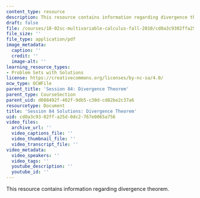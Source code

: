 ```yaml
---
content_type: resource
description: This resource contains information regarding divergence theorem.
draft: false
file: /courses/18-02sc-multivariable-calculus-fall-2010/cd0a3c9302ffa25d0dc2767e0065a756_MIT18_02SC_pb_84_comb.pdf
file_size: ''
file_type: application/pdf
image_metadata:
  caption: ''
  credit: ''
  image-alt: ''
learning_resource_types:
- Problem Sets with Solutions
license: https://creativecommons.org/licenses/by-nc-sa/4.0/
ocw_type: OCWFile
parent_title: 'Session 84: Divergence Theorem'
parent_type: CourseSection
parent_uid: d088492f-402f-9db5-c30d-cd82be2c37a6
resourcetype: Document
title: 'Session 84 Solutions: Divergence Theorem'
uid: cd0a3c93-02ff-a25d-0dc2-767e0065a756
video_files:
  archive_url: ''
  video_captions_file: ''
  video_thumbnail_file: ''
  video_transcript_file: ''
video_metadata:
  video_speakers: ''
  video_tags: ''
  youtube_description: ''
  youtube_id: ''
---
```

This resource contains information regarding divergence theorem.